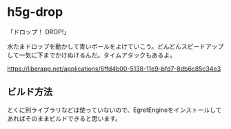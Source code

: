 # h5g-drop

「ドロップ！ DROP!」

水たまドロップを動かして青いボールをよけていこう。どんどんスピードアップして一気に下までかけぬけるんだ。タイムアタックもあるよ。

<https://liberapp.net/applications/6ffd4b00-5138-11e9-bfd7-8db6c85c34e3>

## ビルド方法

とくに別ライブラリなどは使っていないので、EgretEngineをインストールしてあればそのままビルドできると思います。

